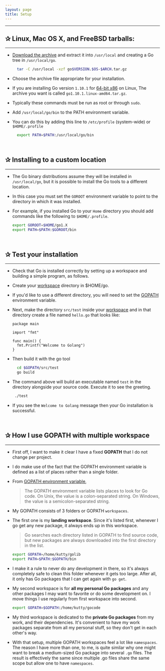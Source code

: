 ```yaml
---
layout: page
title: Setup
---
```


***
<!-- markdownlint-disable MD002 -->

## ✰ Linux, Mac OS X, and FreeBSD tarballs:

***

* [Download the archive](https://golang.org/dl/) and extract it into `/usr/local` and creating a Go tree in `/usr/local/go`.

  ```sh
    tar -C /usr/local -xzf go$VERSION.$OS-$ARCH.tar.gz
  ```

* Choose the archive file appropriate for your installation. 

* If you are installing Go version `1.10.1` for [64-bit x86](https://golang.org/dl) on Linux, The archive you want is called   `go1.10.1.linux-amd64.tar.gz`.

* Typically these commands must be run as root or through `sudo`.

* Add `/usr/local/go/bin` to the PATH environment variable.

* You can do this by adding this line to `/etc/profile` (system-wide) or `$HOME/.profile`

     ```sh
       export PATH=$PATH:/usr/local/go/bin
     ```
&nbsp;

## ✰ Installing to a custom location

***

* The Go binary distributions assume they will be installed in `/usr/local/go`, but it is possible to install the Go tools to a different location.

* In this case you must set the `GOROOT` environment variable to point to the directory in which it was installed.

* For example, if you installed Go to your `Home` directory you should add commands like the following to `$HOME/.profile`.

   ```sh
   export GOROOT=$HOME/go1.X
   export PATH=$PATH:$GOROOT/bin
   ```

&nbsp;

## ✰  Test your installation

***

* Check that Go is installed correctly by setting up a workspace and building a simple program, as follows.

* Create your [workspace](https://golang.org/doc/code.html#Workspaces) directory in $HOME/go.

* If you'd like to use a different directory, you will need to set the [GOPATH](https://golang.org/doc/code.html#GOPATH)    environment variable.

* Next, make the directory `src/test` inside your [workspace](https://golang.org/doc/code.html#Workspaces) and in that directory create a file named `hello.go` that looks like:

    ```golang
    package main

    import "fmt"

    func main() {
      fmt.Printf("Welcome to Golang")
    }
    ```

* Then build it with the go tool

    ```sh
      cd $GOPATH/src/test
      go build
    ```

* The command above will build an executable named `test` in the directory alongside your source code. Execute it to see the greeting.

  ```sh
   ./test
  ```

* If you see the `Welcome to Golang` message then your Go installation is successful.

&nbsp;

## ✰ How I use GOPATH with multiple workspace

***

* First off, I want to make it clear I have a fixed **GOPATH** that I do not change per project.

* I do make use of the fact that the GOPATH environment variable is defined as a list of places rather than a single folder.

* From [GOPATH environment variable](https://golang.org/cmd/go/#hdr-GOPATH_environment_variable),

  > The GOPATH environment variable lists places to look for Go code. On Unix, the value is a colon-separated string. On Windows, the value is a semicolon-separated string.

* My GOPATH consists of 3 folders or GOPATH `workspaces`.

* The first one is my **landing workspace**. Since it's listed first, whenever I go get any new package, it always ends up in this workspace.

  > Go searches each directory listed in GOPATH to find source code, but new packages are always downloaded into the first directory in the list.

  ```sh
  export GOPATH=/home/kutty/golib
  export PATH=$PATH:$GOPATH/bin
  ```

* I make it a rule to never do any development in there, so it's always completely safe to clean this folder whenever it gets too large. After all, it only has Go packages that I can get again with `go get`.

* My second workspace is for **all my personal Go packages** and any other packages I may want to favorite or do some development on. I move things I use regularly from first workspace into second.

  ```sh
  export GOPATH=$GOPATH:/home/kutty/gocode
  ```

* My third workspace is dedicated to the **private Go packages** from my work, and their dependencies. It's convenient to have my work packages separate from all my personal stuff, so they don't get in each other's way.

* With that setup, multiple GOPATH workspaces feel a lot like `namespaces`. The reason I have more than one, to me, is quite similar why one might want to break a medium-sized Go package into several `.go` files. The result is effectively the same since multiple .go files share the same scope but allow one to have `namespaces`.